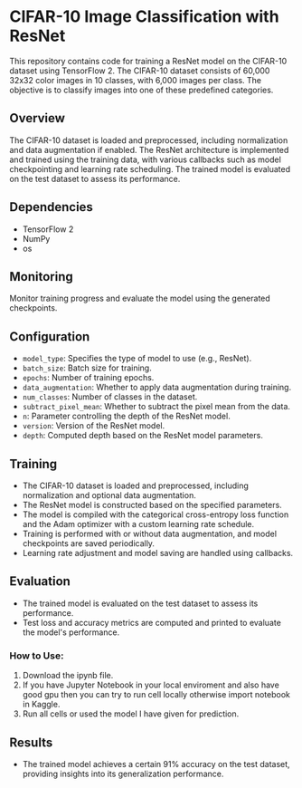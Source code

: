 # CIFAR-10 Image Classification with ResNet

This repository contains code for training a ResNet model on the CIFAR-10 dataset using TensorFlow 2. The CIFAR-10 dataset consists of 60,000 32x32 color images in 10 classes, with 6,000 images per class. The objective is to classify images into one of these predefined categories.

## Overview

The CIFAR-10 dataset is loaded and preprocessed, including normalization and data augmentation if enabled. The ResNet architecture is implemented and trained using the training data, with various callbacks such as model checkpointing and learning rate scheduling. The trained model is evaluated on the test dataset to assess its performance.

## Dependencies

- TensorFlow 2
- NumPy
- os
  
## Monitoring
Monitor training progress and evaluate the model using the generated checkpoints.

## Configuration

- `model_type`: Specifies the type of model to use (e.g., ResNet).
- `batch_size`: Batch size for training.
- `epochs`: Number of training epochs.
- `data_augmentation`: Whether to apply data augmentation during training.
- `num_classes`: Number of classes in the dataset.
- `subtract_pixel_mean`: Whether to subtract the pixel mean from the data.
- `n`: Parameter controlling the depth of the ResNet model.
- `version`: Version of the ResNet model.
- `depth`: Computed depth based on the ResNet model parameters.

## Training

- The CIFAR-10 dataset is loaded and preprocessed, including normalization and optional data augmentation.
- The ResNet model is constructed based on the specified parameters.
- The model is compiled with the categorical cross-entropy loss function and the Adam optimizer with a custom learning rate schedule.
- Training is performed with or without data augmentation, and model checkpoints are saved periodically.
- Learning rate adjustment and model saving are handled using callbacks.


## Evaluation

- The trained model is evaluated on the test dataset to assess its performance.
- Test loss and accuracy metrics are computed and printed to evaluate the model's performance.

### How to Use:

1. Download the ipynb file.
2. If you have Jupyter Notebook in your local enviroment and also have good gpu then you can try to run cell locally otherwise import notebook in Kaggle.
3. Run all cells or used the model I have given for prediction.

## Results

- The trained model achieves a certain 91% accuracy on the test dataset, providing insights into its generalization performance.


